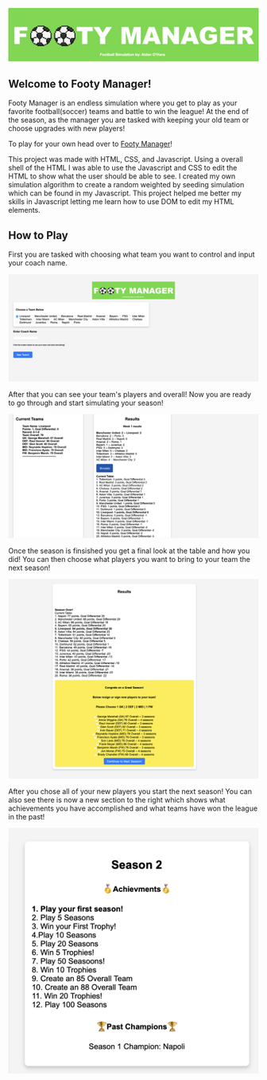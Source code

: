 ![Footy Manager](footymanagerlogo3.png)

## Welcome to Footy Manager!

Footy Manager is an endless simulation where you get to play as your favorite football(soccer) teams and battle to win the league! At the end of the season, as the manager you are tasked with keeping your old team or choose upgrades with new players!

To play for your own head over to [Footy Manager](https://footy-manager.com)!

This project was made with HTML, CSS, and Javascript. Using a overall shell of the HTML I was able to use the Javascript and CSS to edit the HTML to show what the user should be able to see. I created my own simulation algorithm to create a random weighted by seeding simulation which can be found in my Javascript. This project helped me better my skills in Javascript letting me learn how to use DOM to edit my HTML elements. 

## How to Play

First you are tasked with choosing what team you want to control and input your coach name.

![Main Screen](/demo/mainscreen.png)

After that you can see your team's players and overall! Now you are ready to go through and start simulating your season!

![Simulate](/demo/simulate.png)

Once the season is finsished you get a final look at the table and how you did! You can then choose what players you want to bring to your team the next season!

![select Players](/demo/newPlayers.png)

After you chose all of your new players you start the next season! You can also see there is now a new section to the right which shows what achievements you have accomplished and what teams have won the league in the past!

![Footy Manager](/demo/achievement.png)


